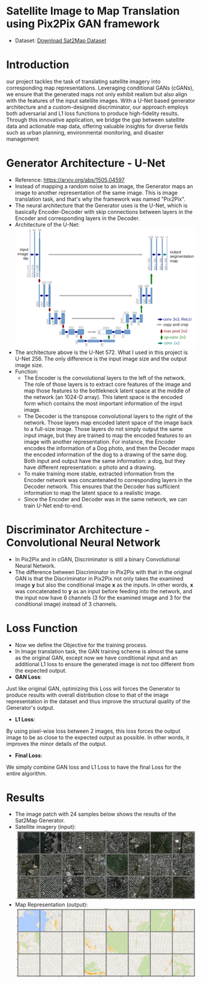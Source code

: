# Satellite Image to Map Translation using Pix2Pix GAN framework
* Dataset: [Download Sat2Map Dataset](https://drive.google.com/file/d/1s5a2UeJR4H_KJ-nV4NmRMkBHr3zn20Tf/view?usp=sharing)

# Introduction
 our project tackles the task of translating satellite imagery into corresponding map representations. Leveraging conditional GANs (cGANs), we ensure that the generated maps not only exhibit realism but also align with the features of the input satellite images. With a U-Net based generator architecture and a custom-designed discriminator, our approach employs both adversarial and L1 loss functions to produce high-fidelity results. Through this innovative application, we bridge the gap between satellite data and actionable map data, offering valuable insights for diverse fields such as urban planning, environmental monitoring, and disaster management
# Generator Architecture - U-Net
* Reference: https://arxiv.org/abs/1505.04597
* Instead of mapping a random noise to an image, the Generator maps an image to another representation of the same image. This is image translation task, and that's why the framework was named "Pix2Pix".
* The neural architecture that the Generator uses is the U-Net, which is basically Encoder-Decoder with skip connections between layers in the Encoder and corresponding layers in the Decoder.
* Architecture of the U-Net:
![U-Net Architecture](Visualization/2.png)
* The architecture above is the U-Net 572. What I used in this project is U-Net 256. The only difference is the input image size and the output image size.
* Function: 
  - The Encoder is the convolutional layers to the left of the network. The role of those layers is to extract core features of the image and map those features to the bottlekneck latent space at the middle of the network (an 1024-D array). This latent space is the encoded form which contains the most important information of the input image.
  - The Decoder is the transpose convolutional layers to the right of the network. Those layers map encoded latent space of the image back to a full-size image. Those layers do not simply output the same input image, but they are trained to map the encoded features to an image with another representation. For instance, the Encoder encodes the information of a Dog photo, and then the Decoder maps the encoded information of the dog to a drawing of the same dog. Both input and output have the same information: a dog, but they have different representation: a photo and a drawing. 
  - To make training more stable, extracted information from the Encoder network was concantenated to corresponding layers in the Decoder network. This ensures that the Decoder has sufficient information to map the latent space to a realistic image.
  - Since the Encoder and Decoder was in the same network, we can train U-Net end-to-end.

# Discriminator Architecture - Convolutional Neural Network
* In Pix2Pix and in cGAN, Discriminator is still a binary Convolutional Neural Network.
* The difference between Discriminator in Pix2Pix with that in the original GAN is that the Discriminator in Pix2Pix not only takes the examined image **y** but also the conditional image **x** as the inputs. In other words, **x** was concatenated to **y** as an input before feeding into the network, and the input now have 6 channels (3 for the examined image and 3 for the conditional image) instead of 3 channels.

# Loss Function
* Now we define the Objective for the training process.
* In Image translation task, the GAN training scheme is almost the same as the original GAN, except now we have conditional input and an additional L1 loss to ensure the generated image is not too different from the expected output.
* **GAN Loss**:

Just like original GAN, optimizing this Loss will forces the Generator to produce results with overall distribution close to that of the image representation in the dataset and thus improve the structural quality of the Generator's output.
* **L1 Loss**:

By using pixel-wise loss between 2 images, this loss forces the output image to be as close to the expected output as possible. In other words, it improves the minor details of the output.
* **Final Loss**:

We simply combine GAN loss and L1 Loss to have the final Loss for the entire algorithm.

# Results
* The image patch with 24 samples below shows the results of the Sat2Map Generator.
* Satellite imagery (input):
![Satellite Imagery](Visualization/6.png)
* Map Representation (output):
![Map Representation](Visualization/7.png)
